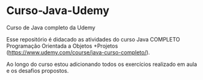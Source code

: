 # Curso-Java-Udemy
Curso de Java completo da Udemy

Esse repositório é didacado as atividades do curso Java COMPLETO Programação Orientada a Objetos +Projetos (https://www.udemy.com/course/java-curso-completo/).

Ao longo do curso estou adicionando todos os exercícios realizado em aula e os desafios propostos.
